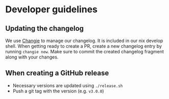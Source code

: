 # Developer guidelines

## Updating the changelog
We use [Changie](https://changie.dev/) to manage our changelog. It is included in our nix develop shell.
When getting ready to create a PR, create a new changelog entry by running `changie new`.
Make sure to commit the created changelog fragment along with your changes.

## When creating a GitHub release
- Necessary versions are updated using `./release.sh`
- Push a git tag with the version (e.g. `v3.0.0`)
